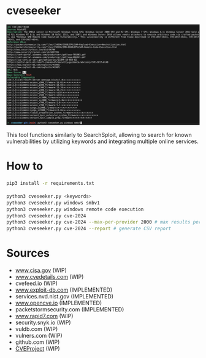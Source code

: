 # cveseeker
<img src="https://raw.githubusercontent.com/krystianbajno/krystianbajno/main/img/eternal-blue.png"/>

This tool functions similarly to SearchSploit, allowing to search for known vulnerabilities by utilizing keywords and integrating multiple online services.

# How to
```bash
pip3 install -r requirements.txt

python3 cveseeker.py <keywords>
python3 cveseeker.py windows smbv1
python3 cveseeker.py windows remote code execution
python3 cveseeker.py cve-2024
python3 cveseeker.py cve-2024 --max-per-provider 2000 # max results per provider, default 100
python3 cveseeker.py cve-2024 --report # generate CSV report
```

# Sources
- www.cisa.gov (WIP)
- www.cvedetails.com (WIP)
- cvefeed.io (WIP)
- www.exploit-db.com (IMPLEMENTED)
- services.nvd.nist.gov (IMPLEMENTED)
- www.opencve.io (IMPLEMENTED)
- packetstormsecurity.com (IMPLEMENTED)
- www.rapid7.com (WIP)
- security.snyk.io (WIP)
- vuldb.com (WIP)
- vulners.com (WIP)
- github.com  (WIP)
- [CVEProject](https://github.com/CVEProject) (WIP)
